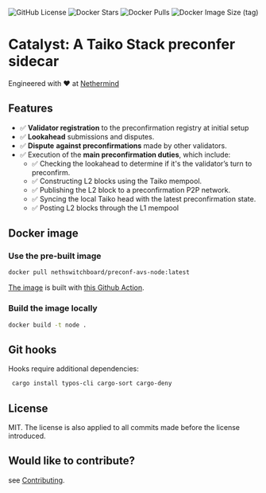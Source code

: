 ![GitHub License](https://img.shields.io/github/license/NethermindEth/Catalyst)
![Docker Stars](https://img.shields.io/docker/stars/nethswitchboard/preconf-avs-node)
![Docker Pulls](https://img.shields.io/docker/pulls/nethswitchboard/preconf-avs-node)
![Docker Image Size (tag)](https://img.shields.io/docker/image-size/nethswitchboard/preconf-avs-node/latest)



# Catalyst: A Taiko Stack preconfer sidecar

Engineered with ❤️ at [Nethermind](https://www.nethermind.io/)

## Features

- ✅ **Validator registration** to the preconfirmation registry at initial setup
- ✅ **Lookahead** submissions and disputes.
- ✅ **Dispute** **against preconfirmations** made by other validators.
- ✅ Execution of the **main preconfirmation duties**, which include:
  - ✅ Checking the lookahead to determine if it's the validator’s turn to preconfirm.
  - ✅ Constructing L2 blocks using the Taiko mempool.
  - ✅ Publishing the L2 block to a preconfirmation P2P network.
  - ✅ Syncing the local Taiko head with the latest preconfirmation state.
  - ✅ Posting L2 blocks through the L1 mempool

## Docker image

### Use the pre-built image

```sh
docker pull nethswitchboard/preconf-avs-node:latest
```

[The image](https://hub.docker.com/r/nethswitchboard/preconf-avs-node) is built with [this Github Action](https://github.com/NethermindEth/Taiko-Preconf-AVS/blob/master/.github/workflows/avs_docker_build.yml).

### Build the image locally

```sh
docker build -t node .
```

## Git hooks

Hooks require additional dependencies:
```sh
 cargo install typos-cli cargo-sort cargo-deny
```

## License

MIT. The license is also applied to all commits made before the license introduced.

## Would like to contribute?

see [Contributing](./CONTRIBUTING.md).
